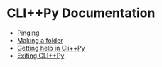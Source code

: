 # CLI++Py Documentation
* [Pinging](ping.html)
* [Making a folder](mkdir.html)
* [Getting help in Cli++Py](help.html)
* [Exiting CLI++Py](exit.html)
